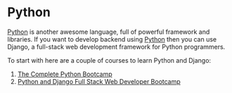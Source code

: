 # Python

[Python](https://javarevisited.blogspot.com/2018/05/10-reasons-to-learn-python-programming.html) is another awesome language, full of powerful framework and libraries. If you want to develop backend using [Python](https://hackernoon.com/top-5-courses-to-learn-python-in-2018-best-of-lot-26644a99e7ec) then you can use Django, a full-stack web development framework for Python programmers.

To start with here are a couple of courses to learn Python and Django:

1. [The Complete Python Bootcamp](https://click.linksynergy.com/deeplink?id=JVFxdTr9V80&mid=39197&murl=https%3A%2F%2Fwww.udemy.com%2Fcomplete-python-bootcamp%2F)
2. [Python and Django Full Stack Web Developer Bootcamp](https://click.linksynergy.com/deeplink?id=JVFxdTr9V80&mid=39197&murl=https%3A%2F%2Fwww.udemy.com%2Fpython-and-django-full-stack-web-developer-bootcamp%2F)
